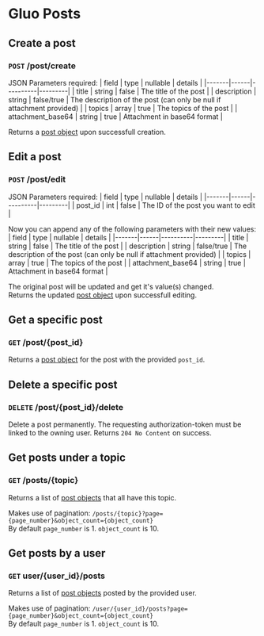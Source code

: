 # Gluo Posts

## Create a post

### `POST` /post/create

JSON Parameters required:
| field | type | nullable | details |
|-------|------|----------|---------|
| title | string | false | The title of the post |
| description | string | false/true | The description of the post (can only be null if attachment provided) |
| topics | array | true | The topics of the post |
| attachment_base64 | string | true | Attachment in base64 format |

Returns a [post object](/v4/core/objects.md#post-object) upon successfull creation.

## Edit a post

### `POST` /post/edit

JSON Parameters required:
| field | type | nullable | details |
|-------|------|----------|---------|
| post_id | int | false | The ID of the post you want to edit |

Now you can append any of the following parameters with their new values:
| field | type | nullable | details |
|-------|------|----------|---------|
| title | string | false | The title of the post |
| description | string | false/true | The description of the post (can only be null if attachment provided) |
| topics | array | true | The topics of the post |
| attachment_base64 | string | true | Attachment in base64 format |

The original post will be updated and get it's value(s) changed.  
Returns the updated [post object](/v4/core/objects.md#post-object) upon successfull editing.

## Get a specific post

### `GET` /post/{post_id}

Returns a [post object](/v4/core/objects.md#post-object) for the post with the provided `post_id`.

## Delete a specific post

### `DELETE` /post/{post_id}/delete

Delete a post permanently. The requesting authorization-token must be linked to the owning user. Returns `204 No Content` on success.

## Get posts under a topic

### `GET` /posts/{topic}

Returns a list of [post objects](/v4/core/objects.md#post-object) that all have this topic.  

Makes use of pagination:
`/posts/{topic}?page={page_number}&object_count={object_count}`  
By default `page_number` is 1. `object_count` is 10.

## Get posts by a user

### `GET` user/{user_id}/posts

Returns a list of [post objects](/v4/core/objects.md#post-object) posted by the provided user.  

Makes use of pagination:
`/user/{user_id}/posts?page={page_number}&object_count={object_count}`  
By default `page_number` is 1. `object_count` is 10.
